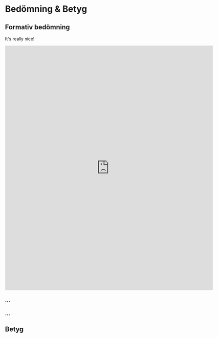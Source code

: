 # Bedömning & Betyg

## Formativ bedömning

It's really nice!

<iframe src="https://docs.google.com/forms/d/13KExITglXiOJHj7SK7WSw826-BbQrFp7chB6ty-eGi8/viewform?embedded=true" width="680" height="800" frameborder="0" marginheight="0" marginwidth="-20" scrolling="no">Loading...</iframe>

### ...

### ...

## Betyg